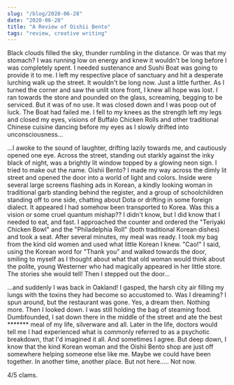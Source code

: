 ```yaml
---
slug: "/blog/2020-06-28"
date: "2020-06-28"
title: "A Review of Oishii Bento"
tags: "review, creative writing"
---
```


Black clouds filled the sky, thunder rumbling in the distance. Or was that my stomach? I was running low on energy and knew it wouldn't be long before I was completely spent. I needed sustenance and Sushi Boat was going to provide it to me. I left my respective place of sanctuary and hit a desperate lurching walk up the street. It wouldn't be long now. Just a little further. As I turned the corner and saw the unlit store front, I knew all hope was lost. I ran towards the store and pounded on the glass, screaming, begging to be serviced. But it was of no use. It was closed down and I was poop out of luck. The Boat had failed me. I fell to my knees as the strength left my legs and closed my eyes, visions of Buffalo Chicken Rolls and other traditional Chinese cuisine dancing before my eyes as I slowly drifted into unconsciousness...

...I awoke to the sound of laughter, drifting lazily towards me, and cautiously opened one eye. Across the street, standing out starkly against the inky black of night, was a brightly lit window topped by a glowing neon sign. I tried to make out the name. Oishii Bento? I made my way across the dimly lit street and opened the door into a world of light and colors. Inside were several large screens flashing ads in Korean, a kindly looking woman in traditional garb standing behind the register, and a group of schoolchildren standing off to one side, chatting about Dota or drifting in some foreign dialect. It appeared I had somehow been transported to Korea. Was this a vision or some cruel quantum mishap?? I didn't know, but I did know that I needed to eat, and fast. I approached the counter and ordered the "Teriyaki Chicken Bowl" and the "Philadelphia Roll" (both traditional Korean dishes) and took a seat. After several minutes, my meal was ready. I took my bag from the kind old women and used what little Korean I knew. "Cao!" I said, using the Korean word for "Thank you" and walked towards the door, smiling to myself as I thought about what that old woman would think about the polite, young Westerner who had magically appeared in her little store. The stories she would tell! Then I stepped out the door...

...and suddenly I was back in Oakland! I gasped, the harsh city air filling my lungs with the toxins they had become so accustomed to. Was I dreaming? I spun around, but the restaurant was gone. Yes, a dream then. Nothing more. Then I looked down. I was still holding the bag of steaming food. Dumbfounded, I sat down there in the middle of the street and ate the best ******* meal of my life, silverware and all. Later in the life, doctors would tell me I had experienced what is commonly referred to as a psychotic breakdown, that I'd imagined it all. And sometimes I agree. But deep down, I know that the kind Korean woman and the Oishii Bento shop are just off somewhere helping someone else like me. Maybe we could have been together. In another time, another place. But not here..... Not now.

4/5 clams.